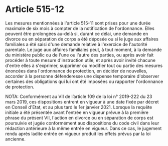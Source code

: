 # Article 515-12

Les mesures mentionnées à l'article 515-11 sont prises pour une durée maximale de six mois à compter de la notification de l'ordonnance. Elles peuvent être prolongées au-delà si, durant ce délai, une demande en divorce ou en séparation de corps a été déposée ou si le juge aux affaires familiales a été saisi d'une demande relative à l'exercice de l'autorité parentale. Le juge aux affaires familiales peut, à tout moment, à la demande du ministère public ou de l'une ou l'autre des parties, ou après avoir fait procéder à toute mesure d'instruction utile, et après avoir invité chacune d'entre elles à s'exprimer, supprimer ou modifier tout ou partie des mesures énoncées dans l'ordonnance de protection, en décider de nouvelles, accorder à la personne défenderesse une dispense temporaire d'observer certaines des obligations qui lui ont été imposées ou rapporter l'ordonnance de protection.

NOTA:
Conformément au VII de l’article 109 de la loi n° 2019-222 du 23 mars 2019, ces dispositions entrent en vigueur à une date fixée par décret en Conseil d'Etat, et au plus tard le 1er janvier 2021. Lorsque la requête initiale a été présentée avant l'entrée en vigueur prévue à la première phrase du présent VII, l'action en divorce ou en séparation de corps est poursuivie et jugée conformément aux dispositions du code civil dans leur rédaction antérieure à la même entrée en vigueur. Dans ce cas, le jugement rendu après ladite entrée en vigueur produit les effets prévus par la loi ancienne.
